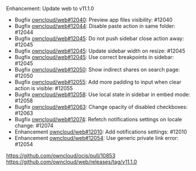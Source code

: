 Enhancement: Update web to v11.1.0

- Bugfix [owncloud/web#12040](https://github.com/owncloud/web/pull/12040): Preview app files visibility: #12040
- Bugfix [owncloud/web#12044](https://github.com/owncloud/web/pull/12044): Disable paste action in same folder: #12044
- Bugfix [owncloud/web#12045](https://github.com/owncloud/web/pull/12045): Do not push sidebar close action away: #12045
- Bugfix [owncloud/web#12045](https://github.com/owncloud/web/pull/12045): Update sidebar width on resize: #12045
- Bugfix [owncloud/web#12045](https://github.com/owncloud/web/pull/12045): Use correct breakpoints in sidebar: #12045
- Bugfix [owncloud/web#12050](https://github.com/owncloud/web/pull/12050): Show indirect shares on search page: #12050
- Bugfix [owncloud/web#12055](https://github.com/owncloud/web/pull/12055): Add more padding to input when clear action is visible: #12055
- Bugfix [owncloud/web#12058](https://github.com/owncloud/web/pull/12058): Use local state in sidebar in embed mode: #12058
- Bugfix [owncloud/web#12063](https://github.com/owncloud/web/pull/12063): Change opacity of disabled checkboxes: #12063
- Bugfix [owncloud/web#12074](https://github.com/owncloud/web/pull/12074): Refetch notifications settings on locale change: #12074
- Enhancement [owncloud/web#12010](https://github.com/owncloud/web/pull/12010): Add notifications settings: #12010
- Enhancement [owncloud/web#12054](https://github.com/owncloud/web/pull/12054): Use generic private link error: #12054

https://github.com/owncloud/ocis/pull/10853
https://github.com/owncloud/web/releases/tag/v11.1.0
